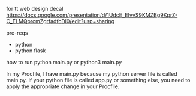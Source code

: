 for tt web design decal
https://docs.google.com/presentation/d/1UdcE_EIvvS9KMZBg9KprZ-C_ELMQorcmZgrfadfcDl0/edit?usp=sharing

pre-reqs
* python
* python flask

how to run
python main.py
or
python3 main.py


In my Procfile, I have main.py because my python server file is called main.py. If your python file is called app.py or something else, you need to apply the appropriate change in your Procfile.
